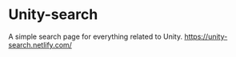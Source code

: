 # Unity-search
A simple search page for everything related to Unity.
https://unity-search.netlify.com/